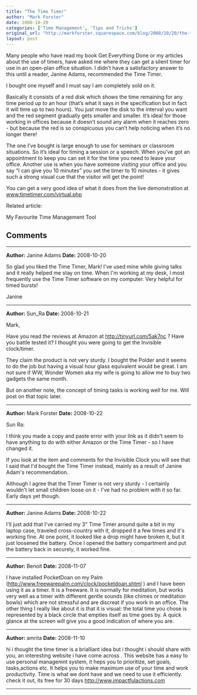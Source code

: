 ```yaml
---
title: "The Time Timer"
author: "Mark Forster"
date: 2008-10-20
categories: ['Time Management', 'Tips and Tricks']
original_url: "http://markforster.squarespace.com/blog/2008/10/20/the-time-timer.html"
layout: post
---
```


Many people who have read my book Get Everything Done or my articles about the use of timers, have asked me where they can get a silent timer for use in an open-plan office situation. I didn’t have a satisfactory answer to this until a reader, Janine Adams, recommended the Time Timer.

I bought one myself and I must say I am completely sold on it.

Basically it consists of a red disk which shows the time remaining for any time period up to an hour (that’s what it says in the specification but in fact it will time up to two hours). You just move the disk to the interval you want and the red segment gradually gets smaller and smaller. It’s ideal for those working in offices because it doesn’t sound any alarm when it reaches zero - but because the red is so conspicuous you can’t help noticing when it’s no longer there!

The one I’ve bought is large enough to use for seminars or classroom situations. So it’s ideal for timing a session or a speech. When you’ve got an appointment to keep you can set it for the time you need to leave your office. Another use is when you have someone visiting your office and you say “I can give you 10 minutes” you set the timer to 10 minutes - it gives such a strong visual cue that the visitor will get the point!

You can get a very good idea of what it does from the live demonstration at www.timetimer.com/virtual.php

Related article:

My Favourite Time Management Tool


## Comments

---

**Author:** Janine Adams
**Date:** 2008-10-20

So glad you liked the Time Timer, Mark! I've used mine while giving talks and it really helped me stay on time. When I'm working at my desk, I most frequently use the Time Timer software on my computer. Very helpful for timed bursts!  
  
Janine

---

**Author:** Sun_Ra
**Date:** 2008-10-21

Mark,   
  
Have you read the reviews at Amazon at <http://tinyurl.com/5ak7nc> ? Have you battle tested it? I thought you were going to get the Invisible clock/timer.   
  
They claim the product is not very sturdy. I bought the Polder and it seems to do the job but having a visual hour glass equivalent would be great. I am not sure if WW, Wonder Women aka my wife is going to allow me to buy two gadgets the same month.   
  
But on another note, the concept of timing tasks is working well for me. Will post on that topic later.

---

**Author:** Mark Forster
**Date:** 2008-10-22

Sun Ra:  
  
I think you made a copy and paste error with your link as it didn't seem to have anything to do with either Amazon or the Time Timer - so I have changed it.  
  
If you look at the item and comments for the Invisible Clock you will see that I said that I'd bought the Time Timer instead, mainly as a result of Janine Adam's recommendation.  
  
Although I agree that the Timer Timer is not very sturdy - I certainly wouldn't let small children loose on it - I've had no problem with it so far. Early days yet though.

---

**Author:** Janine Adams
**Date:** 2008-10-22

I'll just add that I've carried my 3" Time Timer around quite a bit in my laptop case, traveled cross-country with it, dropped it a few times and it's working fine. At one point, it looked like a drop might have broken it, but it just loosened the battery. Once I opened the battery compartment and put the battery back in securely, it worked fine.

---

**Author:** Benoit
**Date:** 2008-11-07

I have installed PocketDoan on my Palm (<http://www.freewarepalm.com/clock/pocketdoan.shtml> ) and I have been using it as a timer. It is a freeware. It is normally for meditation, but works very well as a timer with different gentle sounds (like chimes or meditation bowls) which are not stressful and are discreat if you work in an office. The other thing I really like about it is that it is visual: the total time you chose is represented by a black circle that empties itself as time goes by. A quick glance at the screen will give you a good indication of where you are.

---

**Author:** amrita
**Date:** 2008-11-10

hi i thought the time timer is a brialliant idea but i thought i should share with you, an interesting website i have come across . This website has a easy to use personal managemnt system, it heps you to prioritize, set goals, tasks,actions etc. It helps you to make maximum use of your time and work productivity. Time is what we dont have and we need to use it efficiently. check it out, its free for 30 days <http://www.impactfulactions.com>

---

